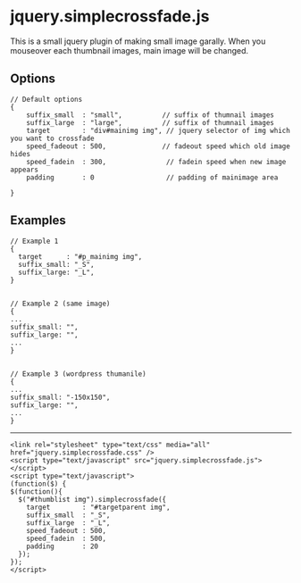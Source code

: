 # jquery.simplecrossfade.js

This is a small jquery plugin of making small image garally. 
When you mouseover each thumbnail images, main image will be changed.

## Options
```
// Default options
{
    suffix_small  : "small",          // suffix of thumnail images
    suffix_large  : "large",          // suffix of thumnail images
    target        : "div#mainimg img", // jquery selector of img which you want to crossfade
    speed_fadeout : 500,              // fadeout speed which old image hides
    speed_fadein  : 300,               // fadein speed when new image appears
    padding       : 0                  // padding of mainimage area

}
```

## Examples
```
// Example 1
{
  target      : "#p_mainimg img",
  suffix_small: "_S",
  suffix_large: "_L",
}


// Example 2 (same image)
{
...
suffix_small: "",
suffix_large: "",
...
}


// Example 3 (wordpress thumanile)
{
...
suffix_small: "-150x150",
suffix_large: "",
...
}
```
---


```
<link rel="stylesheet" type="text/css" media="all" href="jquery.simplecrossfade.css" />
<script type="text/javascript" src="jquery.simplecrossfade.js"></script>
<script type="text/javascript">
(function($) {
$(function(){
  $("#thumblist img").simplecrossfade({
    target        : "#targetparent img",
    suffix_small  : "_S",
    suffix_large  : "_L",
    speed_fadeout : 500,
    speed_fadein  : 500,
    padding       : 20
  });
});
</script>

```